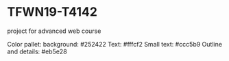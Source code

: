 # TFWN19-T4142
project for advanced web course 


Color pallet: 
background: #252422
Text: #fffcf2
Small text: #ccc5b9
Outline and details: #eb5e28